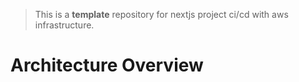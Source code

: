 > This is a **template** repository for nextjs project ci/cd with aws infrastructure.

# Architecture Overview
